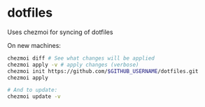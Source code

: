 # dotfiles

Uses chezmoi for syncing of dotfiles

On new machines:
```bash
chezmoi diff # See what changes will be applied
chezmoi apply -v # apply changes (verbose)
chezmoi init https://github.com/$GITHUB_USERNAME/dotfiles.git 
chezmoi apply

# And to update:
chezmoi update -v
```
